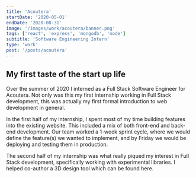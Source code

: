 ```yaml
---
title: 'Acoutera'
startDate: '2020-05-01'
endDate: '2020-08-31'
image: '/images/work/acoutera/banner.png'
tags: ['react', 'express', 'mongodb', 'node']
subtitle: 'Software Engineering Intern'
type: 'work'
post: '/posts/acoutera'
---
```



## My first taste of the start up life
Over the summer of 2020 I interned as a Full Stack Software Engineer for Acoutera. 
Not only was this my first internship working in Full Stack development, this was actually my
first formal introduction to web development in general. 


In the first half of my internship, I spent most of my time building features into the existing website. 
This included a mix of both front-end and back-end development. Our team worked a 1-week sprint cycle, 
where we would define the feature(s) we wanted to implement, and by Friday we would be deploying and testing them in production. 


The second half of my internship was what really piqued my interest in Full Stack development, specifically working with 
experimental libraries. I helped co-author a 3D design tool which can be found here. 


